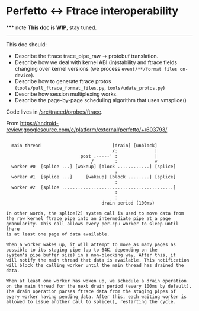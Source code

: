 # Perfetto <-> Ftrace interoperability

*** note
**This doc is WIP**, stay tuned.
<!-- TODO(primiano): write ftrace doc. -->
***

This doc should:
- Describe the ftrace trace_pipe_raw -> protobuf translation.
- Describe how we deal with kernel ABI (in)stability and ftrace fields changing
  over kernel versions (we process `event/**/format files on-device`).
- Describe how to generate ftrace protos (`tools/pull_ftrace_format_files.py`,
  `tools/udate_protos.py`)
- Describe how session multiplexing works.
- Describe the page-by-page scheduling algorithm that uses vmsplice()

Code lives in [/src/traced/probes/ftrace](/src/traced/probes/ftrace/).

From https://android-review.googlesource.com/c/platform/external/perfetto/+/603793/
```

  main thread                           [drain] [unblock]
                                        /:              |
                            post .-----' :              |
                                /        :              v
  worker #0  [splice ...] [wakeup] [block ............] [splice]
                                         :
  worker #1  [splice ...]     [wakeup] [block ........] [splice]
                                         :
  worker #2  [splice ..........................................]
                                         :
                                         :
                                    drain period (100ms)

In other words, the splice(2) system call is used to move data from
the raw kernel ftrace pipe into an intermediate pipe at a page
granularity. This call allows every per-cpu worker to sleep until there
is at least one page of data available.

When a worker wakes up, it will attempt to move as many pages as
possible to its staging pipe (up to 64K, depending on the
system's pipe buffer size) in a non-blocking way. After this, it
will notify the main thread that data is available. This notification
will block the calling worker until the main thread has drained the
data.

When at least one worker has woken up, we schedule a drain operation
on the main thread for the next drain period (every 100ms by default).
The drain operation parses ftrace data from the staging pipes of
every worker having pending data. After this, each waiting worker is
allowed to issue another call to splice(), restarting the cycle.
```
